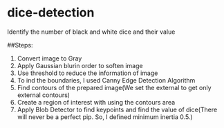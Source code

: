 # dice-detection
Identify the number of black and white dice and their value

##Steps: 
  1. Convert image to Gray
  2. Apply Gaussian blurin order to soften image
  3. Use threshold to reduce the information of image 
  4. To ind the boundaries, I used Canny Edge Detection Algorithm
  5. Find contours of the prepared image(We set the external to get only external contours)
  6. Create a region of interest with using the contours area
  7. Apply Blob Detector to find keypoints and find the value of dice(There will never be a perfect pip. So, I defined minimum      inertia 0.5.)


